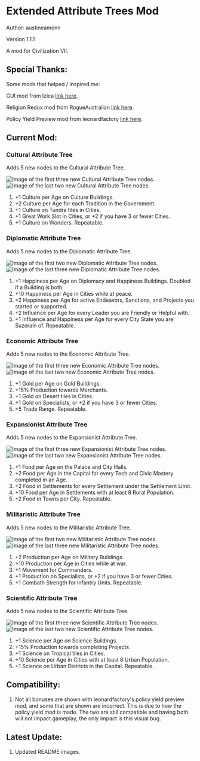 # Extended Attribute Trees Mod

Author: austineamonn

Version 1.1.1

A mod for Civilization VII.

## Special Thanks:

Some mods that helped / inspired me:

GUI mod from Izica [link here](https://forums.civfanatics.com/resources/content-modding-tools-with-gui.32139/).

Religion Redux mod from RogueAustralian [link here](https://forums.civfanatics.com/resources/goggless-germania-antiquity.31956/).

Policy Yield Preview mod from leonardfactory [link here](https://forums.civfanatics.com/resources/leonardfactorys-policy-yield-previews.32012/).

## Current Mod:

### Cultural Attribute Tree

Adds 5 new nodes to the Cultural Attribute Tree.

![Image of the first three new Cultural Attribute Tree nodes.](images/new_culture_attributes.png?raw=true "Cultural Attribute Tree Nodes.")
![Image of the last two new Cultural Attribute Tree nodes.](images/new_culture_attributes_2.png?raw=true "Cultural Attribute Tree Nodes.")

<ol>
    <li>+1 Culture per Age on Culture Buildings.</li>
    <li>+2 Culture per Age for each Tradition in the Government.</li>
    <li>+1 Culture on Tundra tiles in Cities.</li>
    <li>+1 Great Work Slot in Cities, or +2 if you have 3 or fewer Cities.</li>
    <li>+1 Culture on Wonders. Repeatable.</li>
</ol>

### Diplomatic Attribute Tree

Adds 5 new nodes to the Diplomatic Attribute Tree.

![Image of the first two new Diplomatic Attribute Tree nodes.](images/new_diplomatic_attributes.png?raw=true "Diplomatic Attribute Tree Nodes.")
![Image of the last three new Diplomatic Attribute Tree nodes.](images/new_diplomatic_attributes_2.png?raw=true "Diplomatic Attribute Tree Nodes.")

<ol>
    <li>+1 Happiness per Age on Diplomacy and Happiness Buildings. Doubled if a Building is both.</li>
    <li>+10 Happiness per Age in Cities while at peace.</li>
    <li>+2 Happiness per Age for active Endeavors, Sanctions, and Projects you started or supported.</li>
    <li>+2 Influence per Age for every Leader you are Friendly or Helpful with.</li>
    <li>+1 Influence and Happiness per Age for every City State you are Suzerain of. Repeatable.</li>
</ol>

### Economic Attribute Tree

Adds 5 new nodes to the Economic Attribute Tree.

![Image of the first three new Economic Attribute Tree nodes.](images/new_economic_attributes.png?raw=true "Economic Attribute Tree Nodes.")
![Image of the last two new Economic Attribute Tree nodes.](images/new_economic_attributes_2.png?raw=true "Economic Attribute Tree Nodes.")

<ol>
    <li>+1 Gold per Age on Gold Buildings.</li>
    <li>+15% Production towards Merchants.</li>
    <li>+1 Gold on Desert tiles in Cities.</li>
    <li>+1 Gold on Specialists, or +2 if you have 3 or fewer Cities.</li>
    <li>+5 Trade Range. Repeatable.</li>
</ol>

### Expansionist Attribute Tree

Adds 5 new nodes to the Expansionist Attribute Tree.

![Image of the first three new Expansionist Attribute Tree nodes.](images/new_expansionist_attributes.png?raw=true "Expansionist Attribute Tree Nodes.")
![Image of the last two new Expansionist Attribute Tree nodes.](images/new_expansionist_attributes_2.png?raw=true "Expansionist Attribute Tree Nodes.")

<ol>
    <li>+1 Food per Age on the Palace and City Halls.</li>
    <li>+2 Food per Age in the Capital for every Tech and Civic Mastery completed in an Age.</li>
    <li>+2 Food in Settlements for every Settlement under the Settlement Limit.</li>
    <li>+10 Food per Age in Settlements with at least 8 Rural Population.</li>
    <li>+2 Food in Towns per City. Repeatable.</li>
</ol>

### Militaristic Attribute Tree

Adds 5 new nodes to the Militaristic Attribute Tree.

![Image of the first two new Militaristic Attribute Tree nodes.](images/new_militaristic_attributes.png?raw=true "Militaristic Attribute Tree Nodes.")
![Image of the last three new Militaristic Attribute Tree nodes.](images/new_militaristic_attributes_2.png?raw=true "Militaristic Attribute Tree Nodes.")

<ol>
    <li>+2 Production per Age on Military Buildings.</li>
    <li>+10 Production per Age in Cities while at war.</li>
    <li>+1 Movement for Commanders.</li>
    <li>+1 Production on Specialists, or +2 if you have 3 or fewer Cities.</li>
    <li>+1 Combath Strength for Infantry Units. Repeatable.</li>
</ol>

### Scientific Attribute Tree

Adds 5 new nodes to the Scientific Attribute Tree.

![Image of the first three new Scientific Attribute Tree nodes.](images/new_scientific_attributes.png?raw=true "Scientific Attribute Tree Nodes.")
![Image of the last two new Scientific Attribute Tree nodes.](images/new_scientific_attributes_2.png?raw=true "Scientific Attribute Tree Nodes.")

<ol>
    <li>+1 Science per Age on Science Buildings.</li>
    <li>+15% Production towards completing Projects.</li>
    <li>+1 Science on Tropical tiles in Cities.</li>
    <li>+10 Science per Age in Cities with at least 8 Urban Population.</li>
    <li>+1 Science on Urban Districts in the Capital. Repeatable.</li>
</ol>

## Compatibility:

<ol>
    <li>Not all bonuses are shown with leonardfactory's policy yield preview mod, and some that are shown are incorrect. This is due to how the policy yield mod is made. The two are still compatible and having both will not impact gameplay, the only impact is this visual bug.</li>
</ol>

## Latest Update:

<ol>
    <li>Updated README images.</li>
</ol>